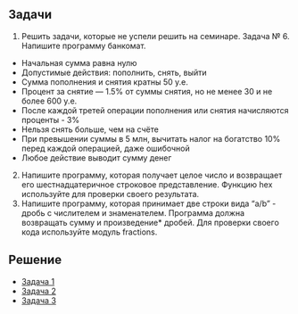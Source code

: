 ## Задачи
1. Решить задачи, которые не успели решить на семинаре.
Задача № 6.
Напишите программу банкомат.
-  Начальная сумма равна нулю
- Допустимые действия: пополнить, снять, выйти
- Сумма пополнения и снятия кратны 50 у.е.
- Процент за снятие — 1.5% от суммы снятия, но не менее 30 и не более 600 у.е.
- После каждой третей операции пополнения или снятия начисляются проценты - 3%
- Нельзя снять больше, чем на счёте
- При превышении суммы в 5 млн, вычитать налог на богатство 10% перед каждой
операцией, даже ошибочной
- Любое действие выводит сумму денег
2. Напишите программу, которая получает целое число и возвращает его шестнадцатеричное строковое представление. Функцию hex используйте для проверки своего результата.
3. Напишите программу, которая принимает две строки вида “a/b” - дробь с числителем и знаменателем. Программа должна возвращать сумму и произведение* дробей. Для проверки своего кода используйте модуль fractions.

## Решение

- [Задача 1](https://github.com/allseenn/pythondive/blob/main/02.Tasks/task01.py)
- [Задача 2](https://github.com/allseenn/pythondive/blob/main/02.Tasks/task02.py)
- [Задача 3](https://github.com/allseenn/pythondive/blob/main/02.Tasks/task03.py)